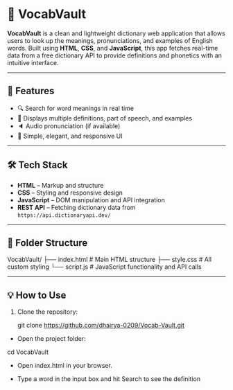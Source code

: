 # 📘 VocabVault

**VocabVault** is a clean and lightweight dictionary web application that allows users to look up the meanings, pronunciations, and examples of English words. Built using **HTML**, **CSS**, and **JavaScript**, this app fetches real-time data from a free dictionary API to provide definitions and phonetics with an intuitive interface.

---

## 🚀 Features

- 🔍 Search for word meanings in real time  
- 📖 Displays multiple definitions, part of speech, and examples  
- 🔈 Audio pronunciation (if available)  
- 🎨 Simple, elegant, and responsive UI  


---

## 🛠️ Tech Stack

- **HTML** – Markup and structure  
- **CSS** – Styling and responsive design  
- **JavaScript** – DOM manipulation and API integration  
- **REST API** – Fetching dictionary data from `https://api.dictionaryapi.dev/`

---

## 📁 Folder Structure

VocabVault/
├── index.html # Main HTML structure
├── style.css # All custom styling
└── script.js # JavaScript functionality and API calls

---

## 💡 How to Use

1. Clone the repository:
   
   git clone https://github.com/dhairya-0209/Vocab-Vault.git
   
- Open the project folder:

cd VocabVault

- Open index.html in your browser.

- Type a word in the input box and hit Search to see the definition 
